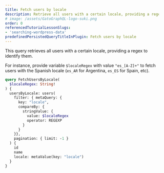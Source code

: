 ```yaml
---
title: Fetch users by locale
description: Retrieve all users with a certain locale, providing a regex to identify them
# image: /assets/GatoGraphQL-logo-suki.png
order: 0
referencedTutorialLessonSlugs:
- 'searching-wordpress-data'
predefinedPersistedQueryTitleInPlugin: Fetch users by locale
---
```


This query retrieves all users with a certain locale, providing a regex to identify them.

For instance, provide variable `$localeRegex` with value `"es_[A-Z]+"` to fetch users with the Spanish locale (`es_AR` for Argentina, `es_ES` for Spain, etc).

```graphql
query FetchUsersByLocale(
  $localeRegex: String!
) {
  usersByLocale: users(
    filter: { metaQuery: {
      key: "locale",
      compareBy: {
        stringValue: {
          value: $localeRegex
          operator: REGEXP
        }
      }
    }},
    pagination: { limit: -1 }
  ) {
    id
    name
    locale: metaValue(key: "locale")
  }
}
```
